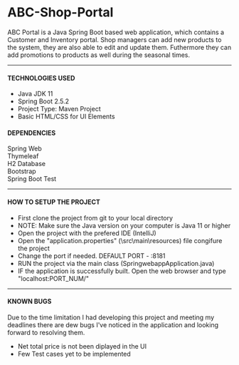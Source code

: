 # ABC-Shop-Portal

<p>
	ABC Portal is a Java Spring Boot based web application, which contains a Customer and Inventory portal. Shop managers can add new products to the system, they are also able to edit and update them. Futhermore they can add promotions to products as well during the seasonal times.	
</p>

<hr>

<h4 style="text-transform: uppercase;">Technologies Used </h4>
<ul>
	<li>Java JDK 11</li>
	<li>Spring Boot 2.5.2</li>
	<li>Project Type: Maven Project</li>
	<li>Basic HTML/CSS for UI Elements</li>

</ul>


<h4 style="text-transform: uppercase;">Dependencies</h4>

Spring Web <br>
Thymeleaf<br>
H2 Database<br>
Bootstrap<br> 
Spring Boot Test<br>

<hr>

<h4 style="text-transform: uppercase;">How to setup the project</h4>
	<ul>
		<li>First clone the project from git to your local directory</li>
		<li>NOTE: Make sure the Java version on your computer is Java 11 or higher</li>
		<li>Open the project with the prefered IDE (IntelliJ)</li>
		<li>Open the "application.properties" (\src\main\resources) file congifure the project </li>
		<li>Change the port if needed. DEFAULT PORT - :8181</li>
		<li>RUN the project via the main class (SpringwebappApplication.java) </li>
		<li>IF the application is successfully built. Open the web browser and type "localhost:PORT_NUM/" </li>
	</ul>

<hr>

<h4 style="text-transform: uppercase;">KNOWN BUGS</h4>


<p>
	Due to the time limitation I had developing this project and meeting my deadlines there are dew bugs I've noticed in the application and looking forward to resolving them.
</p>


<ul>
	<li>Net total price is not been diplayed in the UI</li>
	<li>Few Test cases yet to be implemented</li>
</ul>

